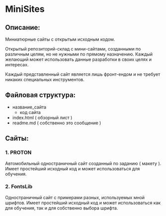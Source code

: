 # MiniSites

## Описание:

Миниатюрные сайты с открытым исходным кодом.

Открытый репозиторий-склад с мини-сайтами, созданными по различным целям, но не нужными по прямому назначению. Каждый желающий может использовать данные разработки в своих целях и интересах.

Каждый представленный сайт является лишь фронт-ендом и не требует никаких специальных инструментов.

## Файловая структура:

- название_сайта
    - код сайта
- index.html ( обзорный лист )
- readme.md ( собственно это сообщение )

## Сайты:

### 1. PROTON

Автомобильный одностраничный сайт созданный по заданию ( макету ). Имеет простейший исходный код и может использоваться для обучения.

### 2. FontsLib

Одностраничный сайт с примерами разных, используемых мной шрифтов. Имеет простейший	исходный код и может использоваться как для обучения, так и для собственно выбора шрифта.
